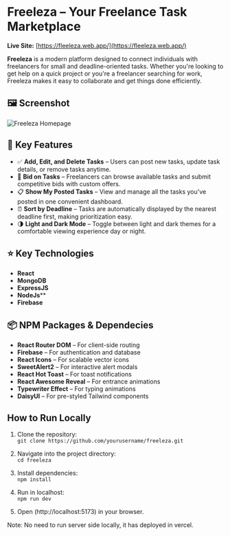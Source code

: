 # Freeleza – Your Freelance Task Marketplace

**Live Site:** [https://fleeleza.web.app/](https://fleeleza.web.app/)


**Freeleza** is a modern platform designed to connect individuals with freelancers for small and deadline-oriented tasks. Whether you're looking to get help on a quick project or you're a freelancer searching for work, Freeleza makes it easy to collaborate and get things done efficiently.


## 🖼️ Screenshot

![Freeleza Homepage](https://i.ibb.co/3ymjgLD6/freeleza-home.jpg)




## 🚀 Key Features

- ✅ **Add, Edit, and Delete Tasks** – Users can post new tasks, update task details, or remove tasks anytime.
- 💼 **Bid on Tasks** – Freelancers can browse available tasks and submit competitive bids with custom offers.
- 📋 **Show My Posted Tasks** – View and manage all the tasks you've posted in one convenient dashboard.
- ⏰ **Sort by Deadline** – Tasks are automatically displayed by the nearest deadline first, making prioritization easy.
- 🌗 **Light and Dark Mode** – Toggle between light and dark themes for a comfortable viewing experience day or night.


## ⭐ Key Technologies

- **React**
- **MongoDB**
- **ExpressJS**
- **NodeJs****
- **Firebase**


## 📦 NPM Packages & Dependecies

- **React Router DOM** – For client-side routing
- **Firebase** – For authentication and database
- **React Icons** – For scalable vector icons
- **SweetAlert2** – For interactive alert modals
- **React Hot Toast** – For toast notifications
- **React Awesome Reveal** – For entrance animations
- **Typewriter Effect** – For typing animations
- **DaisyUI** – For pre-styled Tailwind components

## How to Run Locally

1. Clone the repository:  
   `git clone https://github.com/yourusername/freeleza.git`

2. Navigate into the project directory:  
   `cd freeleza`

3. Install dependencies:  
   `npm install`

4. Run in localhost:  
   `npm run dev`

5. Open (http://localhost:5173) in your browser.

Note: No need to run server side locally, it has deployed in vercel.